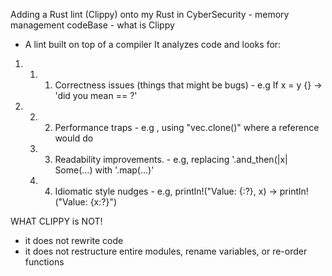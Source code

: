 Adding a Rust lint (Clippy) onto my Rust in CyberSecurity - memory management codeBase - what is Clippy
- A lint built on top of a compiler
  It analyzes code and looks for:
1. 1. 1. Correctness issues (things that might be bugs) - e.g If x = y {} -> 'did you mean == ?'
2. 2. 2. Performance traps - e.g , using "vec.clone()" where a reference would do
   3. 3. Readability improvements. - e.g, replacing '.and_then(|x| Some(...) with '.map(...)'
   4. 4. Idiomatic style nudges - e.g, println!("Value: {:?}, x) -> println!("Value: {x:?}")



WHAT CLIPPY is NOT!
- it does not rewrite code
- it does not restructure entire modules, rename variables, or re-order functions
